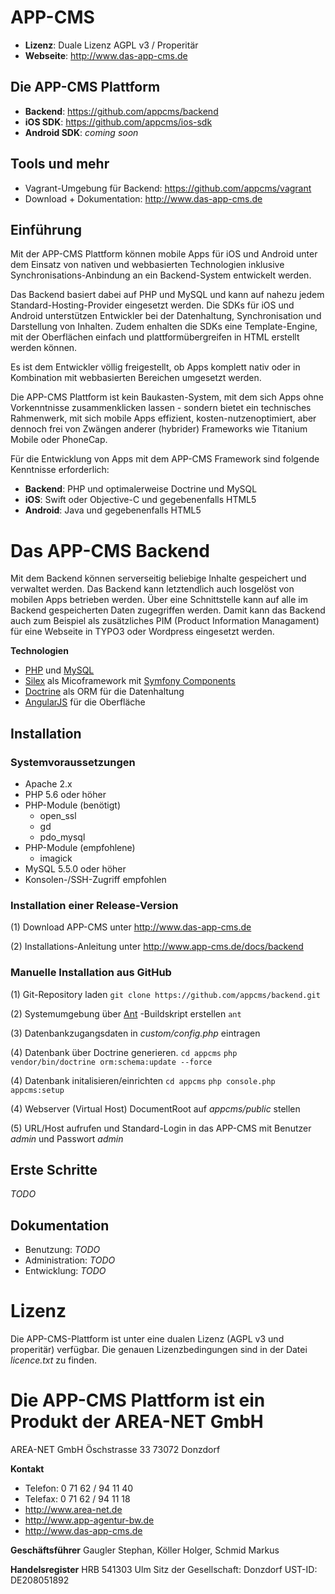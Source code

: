 # APP-CMS
- **Lizenz**: Duale Lizenz AGPL v3 / Properitär
- **Webseite**: http://www.das-app-cms.de

## Die APP-CMS Plattform

- **Backend**: https://github.com/appcms/backend
- **iOS SDK**: https://github.com/appcms/ios-sdk
- **Android SDK**: _coming soon_

## Tools und mehr

- Vagrant-Umgebung für Backend: https://github.com/appcms/vagrant
- Download + Dokumentation: http://www.das-app-cms.de

## Einführung

Mit der APP-CMS Plattform können mobile Apps für iOS und Android unter dem Einsatz von nativen und webbasierten Technologien inklusive Synchronisations-Anbindung an ein Backend-System entwickelt werden. 

Das Backend basiert dabei auf PHP und MySQL und kann auf nahezu jedem Standard-Hosting-Provider eingesetzt werden. Die SDKs für iOS und Android unterstützen Entwickler bei der Datenhaltung, Synchronisation und Darstellung von Inhalten. Zudem enhalten die SDKs eine Template-Engine, mit der Oberflächen einfach und plattformübergreifen in HTML erstellt werden können.

Es ist dem Entwickler völlig freigestellt, ob Apps komplett nativ oder in Kombination mit webbasierten Bereichen umgesetzt werden.

Die APP-CMS Plattform ist kein Baukasten-System, mit dem sich Apps ohne Vorkenntnisse zusammenklicken lassen - sondern bietet ein technisches Rahmenwerk, mit sich mobile Apps effizient, kosten-nutzenoptimiert, aber dennoch frei von Zwängen anderer (hybrider) Frameworks wie Titanium Mobile oder PhoneCap.

Für die Entwicklung von Apps mit dem APP-CMS Framework sind folgende Kenntnisse erforderlich:

- **Backend**: PHP und optimalerweise Doctrine und MySQL
- **iOS**: Swift oder Objective-C und gegebenenfalls HTML5
- **Android**: Java und gegebenenfalls HTML5

# Das APP-CMS Backend

Mit dem Backend können serverseitig beliebige Inhalte gespeichert und verwaltet werden. Das Backend kann letztendlich auch losgelöst von mobilen Apps betrieben werden. Über eine Schnittstelle kann auf alle im Backend gespeicherten Daten zugegriffen werden. Damit kann das Backend auch zum Beispiel als zusätzliches PIM (Product Information Managament) für eine Webseite in TYPO3 oder Wordpress eingesetzt werden.

**Technologien**

- [PHP](http://www.php.net/) und [MySQL](https://www.mysql.de/)
- [Silex](http://silex.sensiolabs.org/) als Micoframework mit [Symfony Components](http://symfony.com/components)
- [Doctrine](http://www.doctrine-project.org/) als ORM für die Datenhaltung
- [AngularJS](https://angularjs.org/) für die Oberfläche

## Installation

### Systemvoraussetzungen

* Apache 2.x
* PHP 5.6 oder höher
* PHP-Module (benötigt)
    * open_ssl
    * gd
    * pdo_mysql
* PHP-Module (empfohlene)
    * imagick
* MySQL 5.5.0 oder höher
* Konsolen-/SSH-Zugriff empfohlen

### Installation einer Release-Version

(1) Download APP-CMS unter http://www.das-app-cms.de

(2) Installations-Anleitung unter http://www.app-cms.de/docs/backend

### Manuelle Installation aus GitHub

(1) Git-Repository laden
`git clone https://github.com/appcms/backend.git`

(2) Systemumgebung über [Ant](http://ant.apache.org/) -Buildskript erstellen
`ant`

(3) Datenbankzugangsdaten in _custom/config.php_ eintragen

(4) Datenbank über Doctrine generieren.
`cd appcms`
`php vendor/bin/doctrine orm:schema:update --force`

(4) Datenbank initalisieren/einrichten
`cd appcms`
`php console.php appcms:setup`

(4) Webserver (Virtual Host) DocumentRoot auf _appcms/public_ stellen

(5) URL/Host aufrufen und Standard-Login in das APP-CMS mit Benutzer _admin_ und Passwort _admin_

## Erste Schritte

_TODO_

## Dokumentation

- Benutzung: _TODO_
- Administration: _TODO_
- Entwicklung: _TODO_

# Lizenz

Die APP-CMS-Plattform ist unter eine dualen Lizenz (AGPL v3 und properitär) verfügbar. Die genauen Lizenzbedingungen sind in der Datei _licence.txt_ zu finden.

# Die APP-CMS Plattform ist ein Produkt der AREA-NET GmbH

AREA-NET GmbH
Öschstrasse 33
73072 Donzdorf

**Kontakt**

- Telefon: 0 71 62 / 94 11 40
- Telefax: 0 71 62 / 94 11 18
- http://www.area-net.de
- http://www.app-agentur-bw.de
- http://www.das-app-cms.de


**Geschäftsführer**
Gaugler Stephan, Köller Holger, Schmid Markus

**Handelsregister**
HRB 541303 Ulm
Sitz der Gesellschaft: Donzdorf
UST-ID: DE208051892




